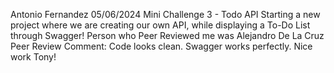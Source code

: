 Antonio Fernandez
05/06/2024
Mini Challenge 3 - Todo API
Starting a new project where we are creating our own API, while displaying a To-Do List through Swagger!
Person who Peer Reviewed me was Alejandro De La Cruz
Peer Review Comment: Code looks clean. Swagger works perfectly. Nice work Tony!
